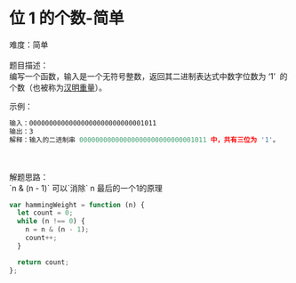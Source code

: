 # 位 1 的个数-简单

难度：简单<br />
<br />题目描述：<br />编写一个函数，输入是一个无符号整数，返回其二进制表达式中数字位数为 ‘1’  的个数（也被称为[汉明重量](https://baike.baidu.com/item/%E6%B1%89%E6%98%8E%E9%87%8D%E9%87%8F)）。

示例：

```javascript
输入：00000000000000000000000000001011
输出：3
解释：输入的二进制串 00000000000000000000000000001011 中，共有三位为 '1'。
```

<br />
<br />解题思路：<br />`n & (n - 1)` 可以`消除` n 最后的一个1的原理

```javascript
var hammingWeight = function (n) {
  let count = 0;
  while (n !== 0) {
    n = n & (n - 1);
    count++;
  }

  return count;
};
```

<br />
